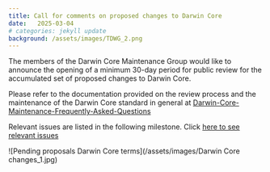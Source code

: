 ```yaml
---
title: Call for comments on proposed changes to Darwin Core
date:   2025-03-04
# categories: jekyll update
background: /assets/images/TDWG_2.png
---
```

The members of the Darwin Core Maintenance Group would like to announce the opening of a
minimum 30-day period for public review for the accumulated set of proposed changes to Darwin Core.

Please refer to the documentation provided on the review process and the maintenance of the Darwin Core standard in general at
[Darwin-Core-Maintenance-Frequently-Asked-Questions](https://github.com/tdwg/dwc/wiki/Darwin-Core-Maintenance-Frequently-Asked-Questions)

Relevant issues are  listed in the following milestone. Click [here to see relevant issues](https://github.com/tdwg/dwc/milestone/19)

![Pending proposals Darwin Core terms](/assets/images/Darwin Core changes_1.jpg)
